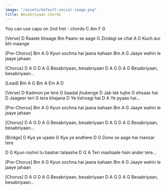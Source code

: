 ```yaml
---
image: "/assets/default-social-image.png"
title: Besabriyaan chords
---
```


You can use capo on 2nd fret - chords C Am F G
 
 
[Verse]
D
Raaste bhaage
Bm
Paanv se aage
G
Zindagi se chal
     A       D
Kuch aur bhi maange
 
[Pre-Chorus]
      Bm        A      G
Kyun sochna hai jaana kahaan
       Bm      A      G
Jaaye wahin le jaaye jahaan
 
[Chorus]
      D  A  G       D  A  G
Besabriyaan,   besabriyaan
     D  A  G       D  A  G
Besabriyaan,   besabriyaan...
 
[Lead]
Bm A G Bm A Em A D
 
[Verse]
D
Kadmon pe tere
G
baadal jhukenge
D
Jab tak tujhe
G
ehsaas hai
D
Jaageer teri
G
tera khajana
D
Ye tishnagi hai
D           A
Ye pyaas hai...
 
[Pre-Chorus]
      Bm        A      G
Kyun sochna hai jaana kahaan
       Bm      A      G
Jaaye wahin le jaaye jahaan
 
[Chorus]
      D  A  G       D  A  G
Besabriyaan,   besabriyaan
     D  A  G       D  A  G
Besabriyaan,   besabriyaan...
 
[Bridge]
D
Kya ye ujaale
G
Kya ye andhere
D                 G
Dono se aage hai manzar tere
 
D               G
Kyun roshni tu baahar talaashe
D                  G         A
Teri mashaale hain ander tere...
 
[Pre-Chorus]
      Bm        A      G
Kyun sochna hai jaana kahaan
       Bm      A      G
Jaaye wahin le jaaye jahaan
 
[Chorus]
      D  A  G       D  A  G
Besabriyaan,   besabriyaan
     D  A  G       D  A  G
Besabriyaan,   besabriyaan...